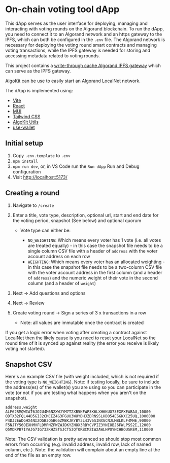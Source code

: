 # On-chain voting tool dApp

This dApp serves as the user interface for deploying, managing and interacting with voting rounds on the Algorand blockchain. To run the dApp, you need to connect it to an Algorand network and an https gateway to the IPFS, which can both be configured in the `.env` file. The Algorand network is necessary for deploying the voting round smart contracts and managing voting transactions, while the IPFS gateway is needed for storing and accessing metadata related to voting rounds.

This project contains a [write-through cache Algorand IPFS gateway](../voting-metadata-api/README.md) which can serve as the IPFS gateway.

[AlgoKit](https://github.com/algorandfoundation/algokit-cli#install) can be use to easily start an Algorand LocalNet network.

The dApp is implemented using:

- [Vite](https://vitejs.dev/)
- [React](https://react.dev/)
- [MUI](https://mui.com/)
- [Tailwind CSS](https://tailwindcss.com/)
- [AlgoKit Utils](https://github.com/algorandfoundation/algokit-utils-ts)
- [use-wallet](https://github.com/TxnLab/use-wallet)

## Initial setup

1. Copy `.env.template` to `.env`
2. `npm install`
3. `npm run dev`, or, in VS Code run the `Run dApp` Run and Debug configuration
4. Visit <http://localhost:5173/>

## Creating a round

1. Navigate to `/create`
2. Enter a title, vote type, description, optional url, start and end date for the voting period, snapshot (See below) and optional quorum

   - Vote type can either be:

     - `NO_WEIGHTING`: Which means every voter has 1 vote (i.e. all votes are treated equally) - in this case the snapshot file needs to be a single column CSV file with a header of `address` with the voter account address on each row
     - `WEIGHTING`: Which means every voter has an allocated weighting - in this case the snapshot file needs to be a two-column CSV file with the voter account address in the first column (and a header of `address`) and the numeric weight of their vote in the second column (and a header of `weight`)

3. Next -> Add questions and options
4. Next -> Review
5. Create voting round -> Sign a series of 3 x transactions in a row
   - Note: all values are immutable once the contract is created

If you get a logic error when voting after creating a contract against LocalNet then the likely cause is you need to reset your LocalNet so the round time of it is synced up against reality (the error you receive is likely voting not started).

## Snapshot CSV

Here's an example CSV file (with weight included, which is not required if the voting type is `NO_WEIGHTING`). Note: if testing locally, be sure to include the address(es) of the wallet(s) you are using so you can participate in the vote (or not if you are testing what happens when you aren't on the snapshot).

```csv
address,weight
ALF62RMQWIAT6JO2U4M6N2XWJYM7T2XB5KFWP3K6LXH6KUG73EXFXEABAU,10000
ODTX32FQL44D5GIJ2CMCEZ4G3FGUU3WUYDHJZDRNSSLHDO54ESGKXC25UQ,1000000
P4DJ2EWDGHX4NIZOGB3Q5BG6ZMBKJKYBY3L43V6SINXGCNJLMBLKLF4MHE,90000
F5NJTY56OEXHMVFLDMPNZFWZWJDKYZNOX3RBYCVPIZ3YNIOBJ6FWLPSS2I,12000
Q5MDKPB7IYAJG7IG73ZKHZSTSJCT53QTORBCMZIW2AWLHPOYNCHBOUSKEM,110000
```

Note: The CSV validation is pretty advanced so should stop most common errors from occurring (e.g. invalid address, invalid row, lack of named column, etc.). Note: the validation will complain about an empty line at the end of the file as an empty row.
